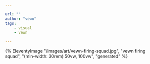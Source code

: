```yaml
---

url: ""
author: "vewn"
tags:
    - visual
    - vewn

---
```

{% EleventyImage "/images/art/vewn-firing-squad.jpg", "vewn firing squad", "(min-width: 30rem) 50vw, 100vw", "generated" %}